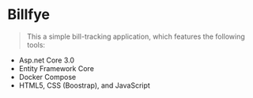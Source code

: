 # Billfye

> This a simple bill-tracking application, which features the following tools:

- Asp.net Core 3.0
- Entity Framework Core
- Docker Compose
- HTML5, CSS (Boostrap), and JavaScript
